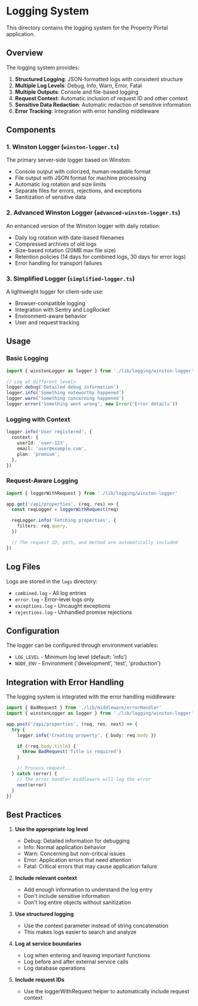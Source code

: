 # Logging System

This directory contains the logging system for the Property Portal application.

## Overview

The logging system provides:

1. **Structured Logging**: JSON-formatted logs with consistent structure
2. **Multiple Log Levels**: Debug, Info, Warn, Error, Fatal
3. **Multiple Outputs**: Console and file-based logging
4. **Request Context**: Automatic inclusion of request ID and other context
5. **Sensitive Data Redaction**: Automatic redaction of sensitive information
6. **Error Tracking**: Integration with error handling middleware

## Components

### 1. Winston Logger (`winston-logger.ts`)

The primary server-side logger based on Winston:

- Console output with colorized, human-readable format
- File output with JSON format for machine processing
- Automatic log rotation and size limits
- Separate files for errors, rejections, and exceptions
- Sanitization of sensitive data

### 2. Advanced Winston Logger (`advanced-winston-logger.ts`)

An enhanced version of the Winston logger with daily rotation:

- Daily log rotation with date-based filenames
- Compressed archives of old logs
- Size-based rotation (20MB max file size)
- Retention policies (14 days for combined logs, 30 days for error logs)
- Error handling for transport failures

### 3. Simplified Logger (`simplified-logger.ts`)

A lightweight logger for client-side use:

- Browser-compatible logging
- Integration with Sentry and LogRocket
- Environment-aware behavior
- User and request tracking

## Usage

### Basic Logging

```typescript
import { winstonLogger as logger } from './lib/logging/winston-logger'

// Log at different levels
logger.debug('Detailed debug information')
logger.info('Something noteworthy happened')
logger.warn('Something concerning happened')
logger.error('Something went wrong', new Error('Error details'))
```

### Logging with Context

```typescript
logger.info('User registered', {
  context: {
    userId: 'user-123',
    email: 'user@example.com',
    plan: 'premium',
  },
})
```

### Request-Aware Logging

```typescript
import { loggerWithRequest } from './lib/logging/winston-logger'

app.get('/api/properties', (req, res) => {
  const reqLogger = loggerWithRequest(req)

  reqLogger.info('Fetching properties', {
    filters: req.query,
  })

  // The request ID, path, and method are automatically included
})
```

## Log Files

Logs are stored in the `logs` directory:

- `combined.log` - All log entries
- `error.log` - Error-level logs only
- `exceptions.log` - Uncaught exceptions
- `rejections.log` - Unhandled promise rejections

## Configuration

The logger can be configured through environment variables:

- `LOG_LEVEL` - Minimum log level (default: 'info')
- `NODE_ENV` - Environment ('development', 'test', 'production')

## Integration with Error Handling

The logging system is integrated with the error handling middleware:

```typescript
import { BadRequest } from './lib/middleware/errorHandler'
import { winstonLogger as logger } from './lib/logging/winston-logger'

app.post('/api/properties', (req, res, next) => {
  try {
    logger.info('Creating property', { body: req.body })

    if (!req.body.title) {
      throw BadRequest('Title is required')
    }

    // Process request...
  } catch (error) {
    // The error handler middleware will log the error
    next(error)
  }
})
```

## Best Practices

1. **Use the appropriate log level**

   - Debug: Detailed information for debugging
   - Info: Normal application behavior
   - Warn: Concerning but non-critical issues
   - Error: Application errors that need attention
   - Fatal: Critical errors that may cause application failure

2. **Include relevant context**

   - Add enough information to understand the log entry
   - Don't include sensitive information
   - Don't log entire objects without sanitization

3. **Use structured logging**

   - Use the context parameter instead of string concatenation
   - This makes logs easier to search and analyze

4. **Log at service boundaries**

   - Log when entering and leaving important functions
   - Log before and after external service calls
   - Log database operations

5. **Include request IDs**
   - Use the loggerWithRequest helper to automatically include request context

